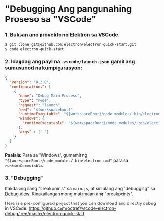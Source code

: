 # "Debugging Ang pangunahing Proseso sa "VSCode"

### 1. Buksan ang proyekto ng Elektron sa VSCode.

```sh
$ git clone git@github.com:electron/electron-quick-start.git
$ code electron-quick-start
```

### 2. Idagdag ang payl na `.vscode/launch.json` gamit ang sumusunod na kumpigurasyon:

```json
{
  "version": "0.2.0",
  "configurations": [
    {
      "name": "Debug Main Process",
      "type": "node",
      "request": "launch",
      "cwd": "${workspaceRoot}",
      "runtimeExecutable": "${workspaceRoot}/node_modules/.bin/electron",
      "windows": {
        "runtimeExecutable": "${workspaceRoot}/node_modules/.bin/electron.cmd"
      },
      "args" : ["."]
    }
  ]
}
```

**Paalala:** Para sa "Windows", gumamit ng `"${workspaceRoot}/node_modules/.bin/electron.cmd"` para sa `runtimeExecutable`.

### 3. "Debugging"

Itakda ang ilang "breakpoints" sa `main.js`, at simulang ang "debugging" sa [Debug View](https://code.visualstudio.com/docs/editor/debugging). Kinakailangan mong matamaan ang "breakpoints".

Here is a pre-configured project that you can download and directly debug in VSCode: https://github.com/octref/vscode-electron-debug/tree/master/electron-quick-start